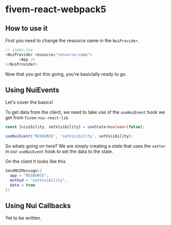 # fivem-react-webpack5

## How to use it
First you need to change the resource name in the `NuiProvider`.

```js
// index.tsx
<NuiProvider resource="resource-name">
      <App />
</NuiProvider>
```

Now that you got this going, you're basiclally ready to go.


## Using NuiEvents
Let's cover the basics!

To get data from the client, we need to take use of the `useNuiEvent` hook we get from `fivem-nui-react-lib`.

```ts
const [visibility, setVisibility] = useState<boolean>(false);

useNuiEvent('RESOURCE', 'setVisibility', setVisibility);
```
So whats going on here? We are simply creating a state that uses the `setter` in our `useNuiEvent` hook to set the data to the state. 

On the client it looks like this
```lua
SendNUIMessage({
  app = "RESOURCE",
  method = "setVisibility",
  data = true
})
```

## Using Nui Callbacks
Yet to be written.
